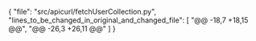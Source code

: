 {
  "file": "src/apicurl/fetchUserCollection.py",
  "lines_to_be_changed_in_original_and_changed_file": [
    "@@ -18,7 +18,15 @@",
    "@@ -26,3 +26,11 @@"
  ]
}